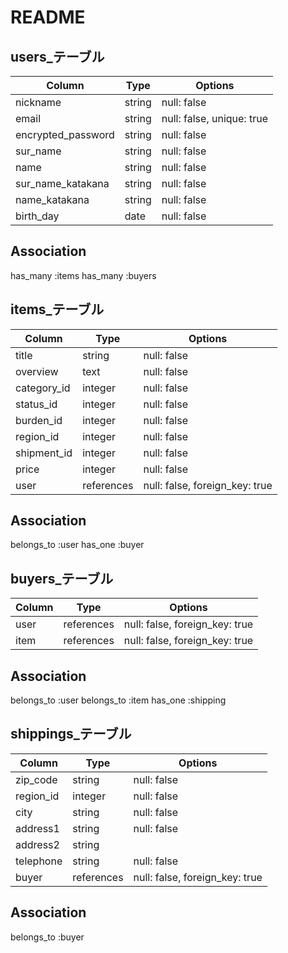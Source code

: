 # README

## users_テーブル

| Column             | Type   | Options                   |
| ------------------ | ------ | ------------------------- |
| nickname           | string | null: false               |
| email              | string | null: false, unique: true |
| encrypted_password | string | null: false               |
| sur_name           | string | null: false               |
| name               | string | null: false               |
| sur_name_katakana  | string | null: false               |
| name_katakana      | string | null: false               |
| birth_day          | date   | null: false               |

## Association
has_many :items
has_many :buyers

## items_テーブル

| Column             | Type       | Options                        |
| ------------------ | ---------- | ------------------------------ |
| title              | string     | null: false                    |
| overview           | text       | null: false                    |
| category_id        | integer    | null: false                    |
| status_id          | integer    | null: false                    |
| burden_id          | integer    | null: false                    |
| region_id          | integer    | null: false                    |
| shipment_id        | integer    | null: false                    |
| price              | integer    | null: false                    |
| user               | references | null: false, foreign_key: true |

## Association
belongs_to  :user
has_one    :buyer

## buyers_テーブル
| Column             | Type       | Options                        |
| ------------------ | ---------- | ------------------------------ |
| user               | references | null: false, foreign_key: true |
| item               | references | null: false, foreign_key: true |

## Association
belongs_to  :user
belongs_to  :item
has_one     :shipping

## shippings_テーブル
| Column             | Type       | Options                        |
| ------------------ | ---------- | ------------------------------ |
| zip_code           | string     | null: false                    |
| region_id          | integer    | null: false                    |
| city               | string     | null: false                    |
| address1           | string     | null: false                    |
| address2           | string     |                                |
| telephone          | string     | null: false                    |
| buyer              | references | null: false, foreign_key: true |

## Association
belongs_to  :buyer
